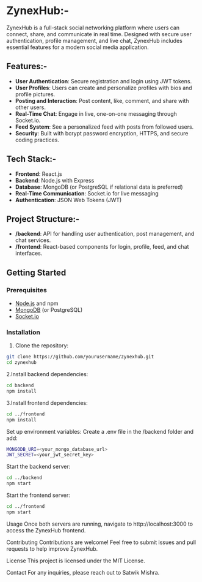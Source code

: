 # ZynexHub:-

ZynexHub is a full-stack social networking platform where users can connect, share, and communicate in real time. Designed with secure user authentication, profile management, and live chat, ZynexHub includes essential features for a modern social media application.

## Features:-

- **User Authentication**: Secure registration and login using JWT tokens.
- **User Profiles**: Users can create and personalize profiles with bios and profile pictures.
- **Posting and Interaction**: Post content, like, comment, and share with other users.
- **Real-Time Chat**: Engage in live, one-on-one messaging through Socket.io.
- **Feed System**: See a personalized feed with posts from followed users.
- **Security**: Built with bcrypt password encryption, HTTPS, and secure coding practices.

## Tech Stack:-

- **Frontend**: React.js
- **Backend**: Node.js with Express
- **Database**: MongoDB (or PostgreSQL if relational data is preferred)
- **Real-Time Communication**: Socket.io for live messaging
- **Authentication**: JSON Web Tokens (JWT)

## Project Structure:-

- **/backend**: API for handling user authentication, post management, and chat services.
- **/frontend**: React-based components for login, profile, feed, and chat interfaces.

## Getting Started

### Prerequisites

- [Node.js](https://nodejs.org/) and npm
- [MongoDB](https://www.mongodb.com/) (or PostgreSQL)
- [Socket.io](https://socket.io/)

### Installation

 1. Clone the repository:
   ```bash
   git clone https://github.com/yourusername/zynexhub.git
   cd zynexhub
   ```
 2.Install backend dependencies:
   ```bash
   cd backend
   npm install
   ```
 3.Install frontend dependencies:
   ```  bash
   cd ../frontend
   npm install
   ```   
Set up environment variables: Create a .env file in the /backend folder and add:
 ```bash
MONGODB_URI=<your_mongo_database_url>
JWT_SECRET=<your_jwt_secret_key>
 ```
Start the backend server:
 ```bash
cd ../backend
npm start
 ```
Start the frontend server:
 ```bash
cd ../frontend
npm start
 ```
Usage
Once both servers are running, navigate to http://localhost:3000 to access the ZynexHub frontend.

Contributing
Contributions are welcome! Feel free to submit issues and pull requests to help improve ZynexHub.

License
This project is licensed under the MIT License.

Contact
For any inquiries, please reach out to Satwik Mishra.
